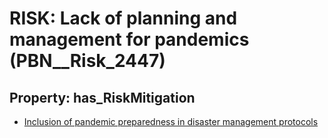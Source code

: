 # RISK: __Lack of planning and management for pandemics__ (PBN__Risk_2447)

## Property: has_RiskMitigation

* [Inclusion of pandemic preparedness in disaster management protocols](PBN__Mitigation_113)

